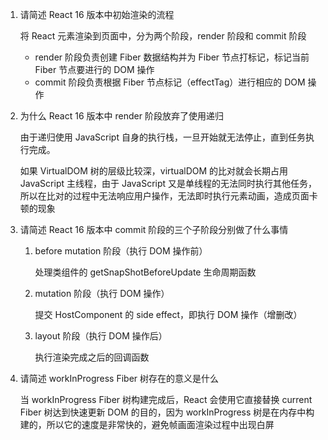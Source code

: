 1. 请简述 React 16 版本中初始渲染的流程

   将 React 元素渲染到页面中，分为两个阶段，render 阶段和 commit 阶段

   - render 阶段负责创建 Fiber 数据结构并为 Fiber 节点打标记，标记当前 Fiber 节点要进行的 DOM 操作
   - commit 阶段负责根据 Fiber 节点标记（effectTag）进行相应的 DOM 操作



2. 为什么 React 16 版本中 render 阶段放弃了使用递归

   由于递归使用 JavaScript 自身的执行栈，一旦开始就无法停止，直到任务执行完成。

   如果 VirtualDOM 树的层级比较深，virtualDOM 的比对就会长期占用 JavaScript 主线程，由于 JavaScript 又是单线程的无法同时执行其他任务，所以在比对的过程中无法响应用户操作，无法即时执行元素动画，造成页面卡顿的现象

3. 请简述 React 16 版本中 commit 阶段的三个子阶段分别做了什么事情

   1. before mutation 阶段（执行 DOM 操作前）

      处理类组件的 getSnapShotBeforeUpdate 生命周期函数

   2. mutation 阶段（执行 DOM 操作）

      提交 HostComponent 的 side effect，即执行 DOM 操作（增删改）

   3. layout 阶段（执行 DOM 操作后）

      执行渲染完成之后的回调函数

4. 请简述 workInProgress Fiber 树存在的意义是什么

   当 workInProgress Fiber 树构建完成后，React 会使用它直接替换 current Fiber 树达到快速更新 DOM 的目的，因为 workInProgress 树是在内存中构建的，所以它的速度是非常快的，避免帧画面渲染过程中出现白屏